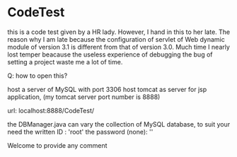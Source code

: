 # CodeTest

this is a code test given by a HR lady.
However, I hand in this to her late.
The reason why I am late because the configuration of servlet of Web dynamic module of version 3.1 is different from that of version 3.0.
Much time I nearly lost temper beacause the useless experience of debugging the bug of setting a project waste me a lot of time.

Q: how to open this?

host a server of MySQL with port 3306
host tomcat as server for jsp application,
(my tomcat server port number is 8888)

url: localhost:8888/CodeTest/

the DBManager.java can vary the collection of MySQL database, to suit your need
the written ID : 'root'
the password (none): ''

Welcome to provide any comment
